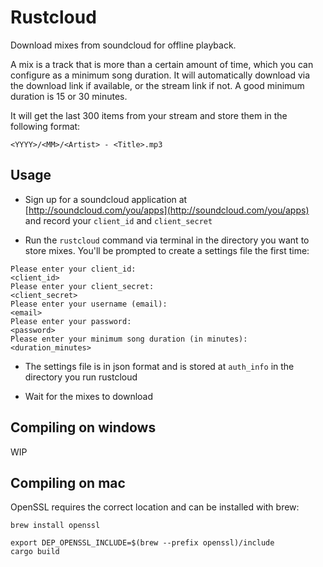 # Rustcloud

Download mixes from soundcloud for offline playback.

A mix is a track that is more than a certain amount of time, which you can configure as a minimum song duration.  It will automatically download via the download link if available, or the stream link if not.  A good minimum duration is 15 or 30 minutes.

It will get the last 300 items from your stream and store them in the following format:

```
<YYYY>/<MM>/<Artist> - <Title>.mp3
```

## Usage

* Sign up for a soundcloud application at [http://soundcloud.com/you/apps](http://soundcloud.com/you/apps) and record your `client_id` and `client_secret`

* Run the `rustcloud` command via terminal in the directory you want to store mixes. You'll be prompted to create a settings file the first time:


```
Please enter your client_id:
<client_id>
Please enter your client_secret:
<client_secret>
Please enter your username (email):
<email>
Please enter your password:
<password>
Please enter your minimum song duration (in minutes):
<duration_minutes>
```

* The settings file is in json format and is stored at `auth_info` in the directory you run rustcloud

* Wait for the mixes to download

## Compiling on windows

WIP

## Compiling on mac

OpenSSL requires the correct location and can be installed with brew:

```
brew install openssl
```

```
export DEP_OPENSSL_INCLUDE=$(brew --prefix openssl)/include
cargo build
```
